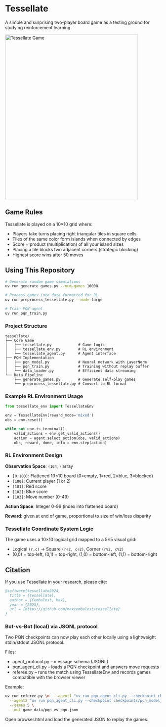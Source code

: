 # Tessellate

A simple and surprising two-player board game as a testing ground for studying reinforcement learning.

<img width="430" height="533" alt="Tessellate Game" src="https://github.com/user-attachments/assets/e1099218-2efc-4d6b-9dc3-114493b3c8f8" />

## Game Rules

Tessellate is played on a 10×10 grid where:
- Players take turns placing right triangular tiles in square cells
- Tiles of the same color form islands when connected by edges
- Score = product (multiplication) of all your island sizes
- Placing a tile blocks two adjacent corners (strategic blocking)
- Highest score wins after 50 moves

## Using This Repository

```bash
# Generate random game simulations
uv run generate_games.py --num-games 10000

# Process games into data formatted for RL 
uv run preprocess_tessellate.py --mode large

# Train PQN agent
uv run pqn_train.py
```

### Project Structure

```
tessellate/
├── Core Game
│   ├── tessellate.py            # Game logic
│   ├── tessellate_env.py        # RL environment
│   └── tessellate_agent.py      # Agent interface
├── PQN Implementation
│   ├── pqn_model.py             # Neural network with LayerNorm
│   ├── pqn_train.py             # Training without replay buffer
│   └── data_loader.py           # Efficient data streaming
└── Data Pipeline
    ├── generate_games.py        # Generate self-play games
    └── preprocess_tessellate.py # Convert to RL format
```

### Example RL Environment Usage

```python
from tessellate_env import TessellateEnv

env = TessellateEnv(reward_mode='mixed')
obs = env.reset()

while not env.is_terminal():
    valid_actions = env.get_valid_actions()
    action = agent.select_action(obs, valid_actions)
    obs, reward, done, info = env.step(action)
```

### RL Environment Design

**Observation Space**: `(104,)` array
- `[0:100]`: Flattened 10×10 board (0=empty, 1=red, 2=blue, 3=blocked)
- `[100]`: Current player (1 or 2)
- `[101]`: Red score
- `[102]`: Blue score  
- `[103]`: Move number (0-49)

**Action Space**: Integer 0-99 (index into flattened board)

**Reward**: given at end of game, proportional to size of win/loss disparity

### Tessellate Coordinate System Logic

The game uses a 10×10 logical grid mapped to a 5×5 visual grid:
- Logical `(r,c)` → Square `(r÷2, c÷2)`, Corner `(r%2, c%2)`
- (0,0) = top-left, (0,1) = top-right, (1,0) = bottom-left, (1,1) = bottom-right

## Citation

If you use Tessellate in your research, please cite:
```bibtex
@software{tessellate2024,
  title = {Tessellate},
  author = {Cembalest, Max},
  year = {2025},
  url = {https://github.com/maxcembalest/tessellate}
}
```


### Bot-vs-Bot (local) via JSONL protocol

Two PQN checkpoints can now play each other locally using a lightweight stdin/stdout JSONL protocol.

Files:
- agent_protocol.py – message schema (JSONL)
- pqn_agent_cli.py – loads a PQN checkpoint and answers move requests
- referee.py – runs the match using TessellateEnv and records games compatible with the browser viewer

Example:

```bash
uv run referee.py \n  --agent1 "uv run pqn_agent_cli.py --checkpoint checkpoints/pqn_model_batch50_20250819_170514.pt --device cpu" \
  --agent2 "uv run pqn_agent_cli.py --checkpoint checkpoints/pqn_model_batch100_20250819_170515.pt --device cpu" \
  --games 5 \
  --out game_data/pqn_vs_pqn.json
```

Open browser.html and load the generated JSON to replay the games.
